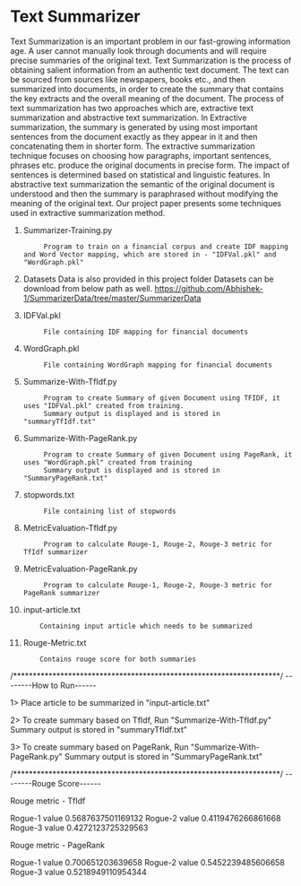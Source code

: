 ﻿# Text Summarizer

Text Summarization is an important problem in our fast-growing information age. A user cannot manually look through documents and will require precise summaries of the original text. Text Summarization is the process of obtaining salient information from an authentic text document. The text can be sourced from sources like newspapers, books etc., and then summarized into documents, in order to create the summary that contains the key extracts and the overall meaning of the document. The process of text summarization has two approaches which are, extractive text summarization and abstractive text summarization. In Extractive summarization, the summary is generated by using most important sentences from the document exactly as they appear in it and then concatenating them in shorter form. The extractive summarization technique focuses on choosing how paragraphs, important sentences, phrases etc. produce the original documents in precise form. The impact of sentences is determined based on statistical and linguistic features. In abstractive text summarization the semantic of the original document is understood and then the summary is paraphrased without modifying the meaning of the original text. Our project paper presents some techniques used in extractive summarization method.





1) Summarizer-Training.py

			Program to train on a financial corpus and create IDF mapping and Word Vector mapping, which are stored in - "IDFVal.pkl" and "WordGraph.pkl"

2) Datasets
            Data is also provided in this project folder
			Datasets can be download from below path as well.
			https://github.com/Abhishek-1/SummarizerData/tree/master/SummarizerData   

3) IDFVal.pkl

			File containing IDF mapping for financial documents
			
4) WordGraph.pkl

			File containing WordGraph mapping for financial documents
			
5) Summarize-With-TfIdf.py

			Program to create Summary of given Document using TFIDF, it uses "IDFVal.pkl" created from training.
			Summary output is displayed and is stored in  "summaryTfIdf.txt"
			
6) Summarize-With-PageRank.py

			Program to create Summary of given Document using PageRank, it uses "WordGraph.pkl" created from training
			Summary output is displayed and is stored in  "SummaryPageRank.txt"
			
7) stopwords.txt

			File containing list of stopwords
			
8) MetricEvaluation-TfIdf.py

			Program to calculate Rouge-1, Rouge-2, Rouge-3 metric for TfIdf summarizer
			
9) MetricEvaluation-PageRank.py

			Program to calculate Rouge-1, Rouge-2, Rouge-3 metric for PageRank summarizer
			
10) input-article.txt

			Containing input article which needs to be summarized

11) Rouge-Metric.txt

			Contains rouge score for both summaries



/********************************************************************/
--------How to Run------



1> Place article to be summarized in "input-article.txt"

2> To create summary based on TfIdf, Run "Summarize-With-TfIdf.py"
   Summary output is stored in "summaryTfIdf.txt"

3> To create summary based on PageRank, Run "Summarize-With-PageRank.py"
   Summary output is stored in "SummaryPageRank.txt"
   
   
/********************************************************************/
--------Rouge Score------

Rouge metric - TfIdf

Rogue-1 value 0.5687637501169132
Rogue-2 value 0.4119476266861668
Rogue-3 value 0.4272123725329563



Rouge metric - PageRank

Rogue-1 value 0.700651203639658
Rogue-2 value 0.5452239485606658
Rogue-3 value 0.5218949110954344




